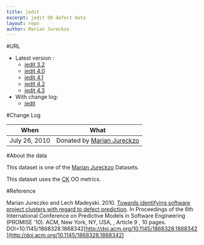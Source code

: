 ```yaml
---
title: jedit
excerpt: jedit OO defect data
layout: repo
author: Marian Jureckzo
---
```



#URL

  * Latest version :
    * [jedit 3.2](https://terapromise.csc.ncsu.edu:8443/svn/repo/defect/ck/jedit/jedit-3.2.csv)
    * [jedit 4.0](https://terapromise.csc.ncsu.edu:8443/svn/repo/defect/ck/jedit/jedit-4.0.csv)
    * [jedit 4.1](https://terapromise.csc.ncsu.edu:8443/svn/repo/defect/ck/jedit/jedit-4.1.csv)
    * [jedit 4.2](https://terapromise.csc.ncsu.edu:8443/svn/repo/defect/ck/jedit/jedit-4.2.csv)
    * [jedit 4.3](https://terapromise.csc.ncsu.edu:8443/svn/repo/defect/ck/jedit/jedit-4.3.csv)
  * With change log:
    * [jedit](https://terapromise.csc.ncsu.edu:8443/svn/repo/defect/ck/jedit/)

#Change Log

When | What
---- | ----
July 26, 2010 | Donated by [Marian Jureckzo](/repo/people)

#About the data

This dataset is one of the [Marian Jureckzo](/repo/people) Datasets.

This dataset uses the [CK](/repo/defect/ck) OO metrics.

#Reference

Marian Jureczko and Lech Madeyski. 2010. [Towards identifying software project clusters with regard to defect prediction](http://dl.acm.org/citation.cfm?id=1868328.1868342&coll=DL&dl=GUIDE&CFID=96280125&CFTOKEN=47274353). In
Proceedings of the 6th International Conference on Predictive
Models in Software Engineering (PROMISE '10). ACM, New York,
NY, USA, , Article 9 , 10 pages. DOI=10.1145/1868328.1868342[http://doi.acm.org/10.1145/1868328.1868342](http://doi.acm.org/10.1145/1868328.1868342)